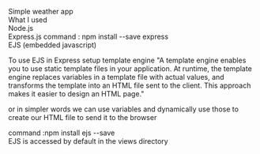 Simple weather app  
What I used  
Node.js  
Express.js command : npm install --save express  
EJS (embedded javascript)  
  
To use EJS in Express setup template engine
"A template engine enables you to use static template files in your application. At runtime, the template engine replaces variables in a template file with actual values, and transforms the template into an HTML file sent to the client. This approach makes it easier to design an HTML page."

or in simpler words we can use variables and dynamically use those to create our HTML file to send it to the browser

command :npm install ejs --save  
EJS is accessed by default in the views directory
